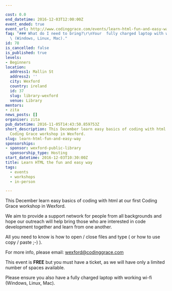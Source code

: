 ```yaml
---

cost: 0.0
end_datetime: 2016-12-03T12:00:00Z
event_ended: true
event_url: http://www.codinggrace.com/events/learn-html-fun-and-easy-way/78/
faq: "### What do I need to bring?\r\nYour  fully charged laptop with working wi-fi\
  \ (Windows, Linux, Mac)."
id: 78
is_cancelled: false
is_published: true
levels:
- Beginners
location:
  address1: Mallin St
  address2: ''
  city: Wexford
  country: ireland
  id: 37
  slug: library-wexford
  venue: Library
mentors:
- zita
news_posts: []
organiser: zita
pub_datetime: 2016-11-05T14:43:50.859753Z
short_description: This December learn easy basics of coding with html at our first
  Coding Grace workshop in Wexford.
slug: learn-html-fun-and-easy-way
sponsorships:
- sponsor: wexford-public-library
  sponsorship_type: Hosting
start_datetime: 2016-12-03T10:30:00Z
title: Learn HTML the fun and easy way
tags:
  - events
  - workshops
  - in-person

---
```


This December learn easy basics of coding with html at our first Coding Grace workshop in Wexford.

We aim to provide a support network for people from all backgrounds and hope our outreach will help bring those who are interested in code development together and learn from one another.

All you need to know is how to open / close files and type ( or how to use copy / paste ;-) ). 

For more info, please email: <a href="mailto:wexford@codinggrace.com">wexford@codinggrace.com</a>

This event is **FREE** but you must have a ticket, as we will have only a limited number of spaces available. 

Please ensure you also have a fully charged laptop with working wi-fi (Windows, Linux, Mac).
